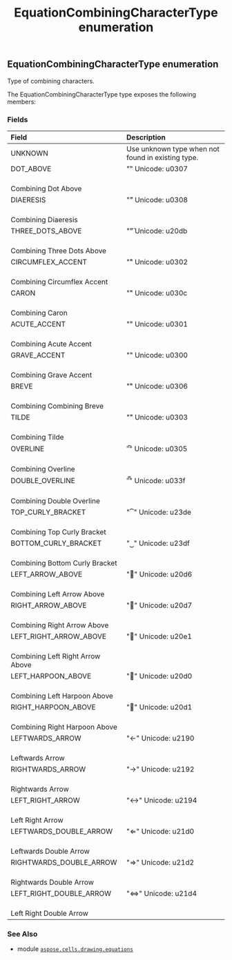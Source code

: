 ﻿---
title: EquationCombiningCharacterType enumeration
second_title: Aspose.Cells for Python via .NET API References
description: 
type: docs
weight: 200
url: /aspose.cells.drawing.equations/equationcombiningcharactertype/
is_root: false
---

## EquationCombiningCharacterType enumeration

Type of combining characters.



The EquationCombiningCharacterType type exposes the following members:

### Fields
| Field | Description |
| :- | :- |
| UNKNOWN | Use unknown type when not found in existing type. |
| DOT_ABOVE | "̇" Unicode: u0307<br/>Combining Dot Above |
| DIAERESIS | "̈" Unicode: u0308<br/>Combining Diaeresis |
| THREE_DOTS_ABOVE | "⃛" Unicode: u20db<br/>Combining Three Dots Above |
| CIRCUMFLEX_ACCENT | "̂" Unicode: u0302<br/>Combining Circumflex Accent |
| CARON | "̌" Unicode: u030c<br/>Combining Caron |
| ACUTE_ACCENT | "́" Unicode: u0301<br/>Combining Acute Accent |
| GRAVE_ACCENT | "̀" Unicode: u0300<br/>Combining Grave Accent |
| BREVE | "̆" Unicode: u0306<br/>Combining Combining Breve |
| TILDE | "̃" Unicode: u0303<br/>Combining Tilde |
| OVERLINE | "̅" Unicode: u0305<br/>Combining Overline |
| DOUBLE_OVERLINE | "̿" Unicode: u033f<br/>Combining Double Overline |
| TOP_CURLY_BRACKET | "⏞" Unicode: u23de<br/>Combining Top Curly Bracket |
| BOTTOM_CURLY_BRACKET | "⏟" Unicode: u23df<br/>Combining Bottom Curly Bracket |
| LEFT_ARROW_ABOVE | "⃖" Unicode: u20d6<br/>Combining Left Arrow Above |
| RIGHT_ARROW_ABOVE | "⃗" Unicode: u20d7<br/>Combining Right Arrow Above |
| LEFT_RIGHT_ARROW_ABOVE | "⃡" Unicode: u20e1<br/>Combining Left Right Arrow Above |
| LEFT_HARPOON_ABOVE | "⃐" Unicode: u20d0<br/>Combining Left Harpoon Above |
| RIGHT_HARPOON_ABOVE | "⃑" Unicode: u20d1<br/>Combining Right Harpoon Above |
| LEFTWARDS_ARROW | "←" Unicode: u2190<br/>Leftwards Arrow |
| RIGHTWARDS_ARROW | "→" Unicode: u2192<br/>Rightwards Arrow |
| LEFT_RIGHT_ARROW | "↔" Unicode: u2194<br/>Left Right Arrow |
| LEFTWARDS_DOUBLE_ARROW | "⇐" Unicode: u21d0<br/>Leftwards Double Arrow |
| RIGHTWARDS_DOUBLE_ARROW | "⇒" Unicode: u21d2<br/>Rightwards Double Arrow |
| LEFT_RIGHT_DOUBLE_ARROW | "⇔" Unicode: u21d4<br/>Left Right Double Arrow |



### See Also
* module [`aspose.cells.drawing.equations`](..)
